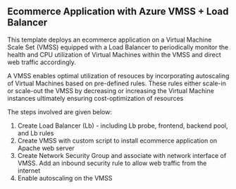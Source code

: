 ## Ecommerce Application with Azure VMSS + Load Balancer

This template deploys an ecommerce application on a Virtual Machine Scale Set (VMSS) equipped with a Load Balancer to periodically monitor the health and CPU utilization of Virtual Machines within the VMSS and direct web traffic accordingly.

A VMSS enables optimal utilization of resouces by incorporating autoscaling of Virtual Machines based on pre-defined rules. These rules either scale-in or scale-out the VMSS by decreasing or increasing the Virtual Machine instances ultimately ensuring cost-optimization of resources

The steps involved are given below:
1. Create Load Balancer (Lb) - including Lb probe, frontend, backend pool, and Lb rules
2. Create VMSS with custom script to install ecommerce application on Apache web server
3. Create Network Security Group and associate with network interface of VMSS. Add an inbound security rule to allow web traffic from the internet
4. Enable autoscaling on the VMSS